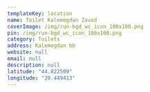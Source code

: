 ```yaml
---
templateKey: location
name: Toilet Kalemegdan Zavod
coverImage: /img/run-bgd_wc_icon_100x100.png
pin: /img/run-bgd_wc_icon_100x100.png
category: Toilets
address: Kalemegdan bb
website: null
email: null
description: null
latitude: "44.822509"
longitude: "20.449413"
---
```

